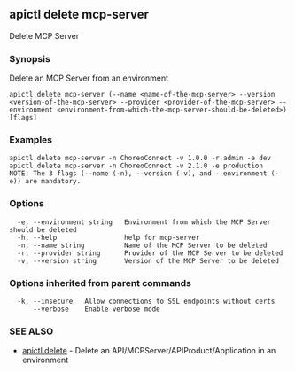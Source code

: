 ## apictl delete mcp-server

Delete MCP Server

### Synopsis

Delete an MCP Server from an environment

```
apictl delete mcp-server (--name <name-of-the-mcp-server> --version <version-of-the-mcp-server> --provider <provider-of-the-mcp-server> --environment <environment-from-which-the-mcp-server-should-be-deleted>) [flags]
```

### Examples

```
apictl delete mcp-server -n ChoreoConnect -v 1.0.0 -r admin -e dev
apictl delete mcp-server -n ChoreoConnect -v 2.1.0 -e production
NOTE: The 3 flags (--name (-n), --version (-v), and --environment (-e)) are mandatory.
```

### Options

```
  -e, --environment string   Environment from which the MCP Server should be deleted
  -h, --help                 help for mcp-server
  -n, --name string          Name of the MCP Server to be deleted
  -r, --provider string      Provider of the MCP Server to be deleted
  -v, --version string       Version of the MCP Server to be deleted
```

### Options inherited from parent commands

```
  -k, --insecure   Allow connections to SSL endpoints without certs
      --verbose    Enable verbose mode
```

### SEE ALSO

* [apictl delete](apictl_delete.md)	 - Delete an API/MCPServer/APIProduct/Application in an environment

